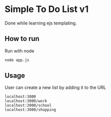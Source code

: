 # Simple To Do List v1

Done while learning ejs templating.

## How to run

Run with node 

```bash
node app.js
```

## Usage
User can create a new list by adding it to the URL
```
localhost:3000
localhost:3000/work
localhost:3000/school
localhost:3000/shopping
```
